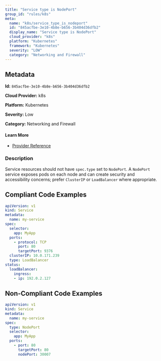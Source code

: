```yaml
---
title: "Service type is NodePort"
group_id: "rules/k8s"
meta:
  name: "k8s/service_type_is_nodeport"
  id: "845acfbe-3e10-4b8e-b656-3b404d36dfb2"
  display_name: "Service type is NodePort"
  cloud_provider: "k8s"
  platform: "Kubernetes"
  framework: "Kubernetes"
  severity: "LOW"
  category: "Networking and Firewall"
---
```

## Metadata

**Id:** `845acfbe-3e10-4b8e-b656-3b404d36dfb2`

**Cloud Provider:** k8s

**Platform:** Kubernetes

**Severity:** Low

**Category:** Networking and Firewall

#### Learn More

 - [Provider Reference](https://kubernetes.io/docs/concepts/services-networking/service/)

### Description

 Service resources should not have `spec.type` set to `NodePort`. A `NodePort` service exposes pods on each node and can create security and accessibility concerns; prefer `ClusterIP` or `LoadBalancer` where appropriate.


## Compliant Code Examples
```yaml
apiVersion: v1
kind: Service
metadata:
  name: my-service
spec:
  selector:
    app: MyApp
  ports:
    - protocol: TCP
      port: 80
      targetPort: 9376
  clusterIP: 10.0.171.239
  type: LoadBalancer
status:
  loadBalancer:
    ingress:
    - ip: 192.0.2.127
```
## Non-Compliant Code Examples
```yaml
apiVersion: v1
kind: Service
metadata:
  name: my-service
spec:
  type: NodePort
  selector:
    app: MyApp
  ports:
    - port: 80
      targetPort: 80
      nodePort: 30007
```